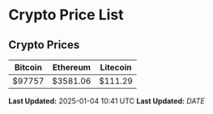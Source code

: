 # Crypto Price List

## Crypto Prices
| Bitcoin | Ethereum | Litecoin |
| ------- | -------- | -------- |
| $97757 | $3581.06 | $111.29 |
**Last Updated:** 2025-01-04 10:41 UTC
**Last Updated:** $DATE$
